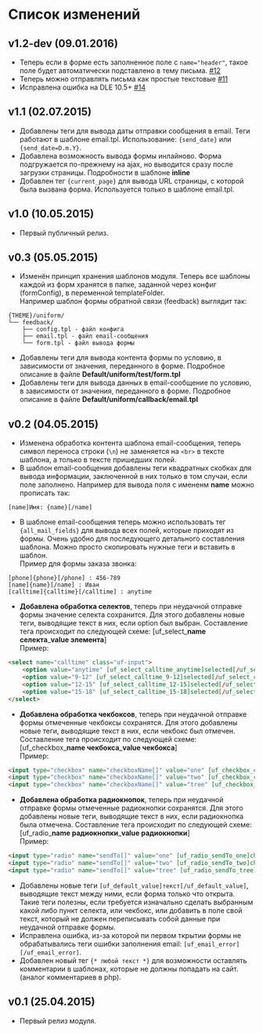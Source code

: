 # Список изменений

## v1.2-dev (09.01.2016)
- Теперь если в форме есть заполненное поле с `name="header"`, такое поле будет автоматически подставлено в тему письма. [#12](https://github.com/dle-modules/DLE-UniForm/issues/12)
- Теперь можно отправлять письма как простые текстовые [#11](https://github.com/dle-modules/DLE-UniForm/issues/11)
- Исправлена ошибка на DLE 10.5+ [#14](https://github.com/dle-modules/DLE-UniForm/issues/14)

## v1.1 (02.07.2015)
- Добавлены теги для вывода даты отправки сообщения в email. Теги работают в шаблоне email.tpl. Использование: `{send_date}` или `{send_date=D.m.Y}`.
- Добавлена возможность вывода формы инлайново. Форма подгружается по-прежнему на ajax, но выводится сразу после загрузки страницы. Подробности в шаблоне **inline**
- Добавлен тег `{current_page}` для вывода URL страницы, с которой была вызвана форма. Используется только в шаблоне email.tpl.


## v1.0 (10.05.2015)
- Первый публичный релиз.

## v0.3 (05.05.2015)
- Изменён принцип хранения шаблонов модуля. Теперь все шаблоны каждой из форм хранятся в папке, заданной через конфиг (formConfig), в переменной templateFolder. <br>Например шаблон формы обратной связи (feedback) выглядит так:
```
{THEME}/uniform/
└── feedback/ 
    ├── config.tpl - файл конфига
    ├── email.tpl - файл email-сообщения
    └── form.tpl - файл вывода формы
```
- Добавлены теги для вывода контента формы по условию, в зависимости от значения, переданного в форме. Подробное описание в файле **Default/uniform/test/form.tpl**
- Добавлены теги для вывода данных в email-сообщение по условию, в зависимости от значения, переданного в форме. Подробное описание в файле **Default/uniform/callback/email.tpl**

## v0.2 (04.05.2015)
- Изменена обработка контента шаблона email-сообщения, теперь символ переноса строки (`\n`) не заменяется на `<br>` в тексте шаблона, а только в тексте пришедших полей.
- В шаблон email-сообщения добавлены теги  квадратных скобках для вывода информации, заключенной в них только в том случаи, если поле заполнено. Например для вывода поля с имененм **name** можно прописать так:
```
[name]Имя: {name}[/name]
```
- В шаблоне email-сообщения теперь можно использовать тег `{all_mail_fields}` для вывода всех полей, которые приходят из формы. Очень удобно для последующего детального составления шаблона. Можно просто скопировать нужные теги и вставить в шаблон. <br>Пример для формы заказа звонка:
```
[phone]{phone}[/phone] : 456-789
[name]{name}[/name] : Иван
[calltime]{calltime}[/calltime] : anytime
```
- **Добавлена обработка селектов**, теперь при неудачной отправке формы значение селекта сохранится. Для этого добавлены новые теги, выводящие текст в них, если option был выбран. Составление тега происходит по следующей схеме:
[uf_select_**name селекта**_**value элемента**] <br>
Пример:
```html
<select name="calltime" class="uf-input">
    <option value="anytime" [uf_select_calltime_anytime]selected[/uf_select_calltime_anytime]>в любое время</option>
    <option value="9-12" [uf_select_calltime_9-12]selected[/uf_select_calltime_9-12]>c 9:00 до 12:00</option>
    <option value="12-15" [uf_select_calltime_12-15]selected[/uf_select_calltime_12-15]>c 12:00 до 15:00</option>
    <option value="15-18" [uf_select_calltime_15-18]selected[/uf_select_calltime_15-18]>c 15:00 до 18:00</option>
</select>
```
- **Добавлена обработка чекбоксов**, теперь при неудачной отправке формы отмеченные чекбоксы сохранятся.  Для этого добавлены новые теги, выводящие текст в них, если чекбокс был отмечен. Составление тега происходит по следующей схеме:
[uf_checkbox_**name чекбокса**_**value чекбокса**] <br>
Пример:
```html
<input type="checkbox" name="checkboxName[]" value="one" [uf_checkbox_checkboxName_one]checked[/uf_checkbox_checkboxName_one]> Чекбокс 1
<input type="checkbox" name="checkboxName[]" value="two" [uf_checkbox_checkboxName_two]checked[/uf_checkbox_checkboxName_two]> Чекбокс 2
<input type="checkbox" name="checkboxName[]" value="tree" [uf_checkbox_checkboxName_tree]checked[/uf_checkbox_checkboxName_tree]> Чекбокс 3
```
- **Добавлена обработка радиокнопок**, теперь при неудачной отправке формы отмеченные радиокнопки сохранятся. Для этого добавлены новые теги, выводящие текст в них, если радиокнопка была отмечена. Составление тега происходит по следующей схеме:
[uf_radio_**name радиокнопки**_**value радиокнопки**] <br>
Пример:
```html
<input type="radio" name="sendTo[]" value="one" [uf_radio_sendTo_one]checked[/uf_radio_sendTo_one]> Радиокнопка 1
<input type="radio" name="sendTo[]" value="two" [uf_radio_sendTo_two]checked[/uf_radio_sendTo_two]> Радиокнопка 2
<input type="radio" name="sendTo[]" value="tree" [uf_radio_sendTo_tree]checked[/uf_radio_sendTo_tree]> Радиокнопка 3
```
- Добавлены новые теги `[uf_default_value]текст[/uf_default_value]`, выводящие текст между ними, если форма только что открыта. Такие теги полезны, если требуется изначально сделать выбранным какой либо пункт селекта, или чекбокс, или добавить в поле свой текст, который не должен переписывать собой данные при неудачной отправке формы.
- Исправлена ошибка, из-за которой пи первом ткрытии формы не обрабатывались теги ошибки заполнения email: `[uf_email_error][/uf_email_error]`.
- Добавлен новый тег `{* любой текст *}` для возможности оставлять комментарии в шаблонах, которые не должны попадать на сайт. (аналог комментариев в php).

## v0.1 (25.04.2015)
- Первый релиз модуля.
